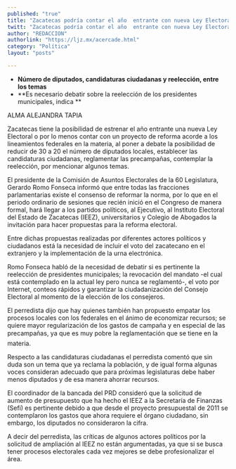 ```yaml
---
published: "true"
title: "Zacatecas podría contar el año  entrante con nueva Ley Electoral"
twitt: "Zacatecas podría contar el año  entrante con nueva Ley Electoral"
author: "REDACCION"
authorlink: "https://ljz.mx/acercade.html"
category: "Política"
layout: "posts"

---
```


*   **Número de diputados, candidaturas ciudadanas y reelección, entre los temas**
*   **Es necesario debatir sobre la reelección de los presidentes municipales, indica **


  ALMA ALEJANDRA TAPIA



  Zacatecas tiene la posibilidad de estrenar el año entrante una nueva Ley Electoral o por lo menos contar con un proyecto de reforma acorde a los lineamientos federales en la materia, al poner a debate la posibilidad de reducir de 30 a 20 el número de diputados locales, establecer las candidaturas ciudadanas, reglamentar las precampañas, contemplar la reelección, por mencionar algunos temas.



  El presidente de la Comisión de Asuntos Electorales de la 60 Legislatura, Gerardo Romo Fonseca informó que entre todas las fracciones parlamentarias existe el consenso de reformar la norma, por lo que en el periodo ordinario de sesiones que recién inició en el Congreso de manera formal, hará llegar a los partidos políticos, al Ejecutivo, al Instituto Electoral del Estado de Zacatecas (IEEZ), universitarios y Colegio de Abogados la invitación para hacer propuestas para la reforma electoral.



  Entre dichas propuestas realizadas por diferentes actores políticos y ciudadanos está la necesidad de incluir el voto del zacatecano en el extranjero y la implementación de la urna electrónica.



  Romo Fonseca habló de la necesidad de debatir si es pertinente la reelección de presidentes municipales; la revocación del mandato -el cual está contemplado en la actual ley pero nunca se reglamentó-, el voto por Internet, conteos rápidos y garantizar la ciudadanización del Consejo Electoral al momento de la elección de los consejeros.



  El perredista dijo que hay quienes también han propuesto empatar los procesos locales con los federales en el ánimo de economizar recursos; se quiere mayor regularización de los gastos de campaña y en especial de las precampañas, ya que es muy pobre la reglamentación que se tiene en la materia.



  Respecto a las candidaturas ciudadanas el perredista comentó que sin duda son un tema que ya reclama la población, y de igual forma algunas voces consideran adecuado que para próximas legislaturas debe haber menos diputados y de esa manera ahorrar recursos.



  El coordinador de la bancada del PRD consideró que la solicitud de aumento de presupuesto que ha hecho el IEEZ a la Secretaría de Finanzas (Sefi) es pertinente debido a que desde el proyecto presupuestal de 2011 se contemplaron los gastos que ahora requiere el órgano ciudadano, sin embargo, los diputados no consideraron la cifra.



  A decir del perredista, las críticas de algunos actores políticos por la solicitud de ampliación al IEEZ no están argumentadas, ya que si se busca tener procesos electorales cada vez mejores se debe profesionalizar el área.

